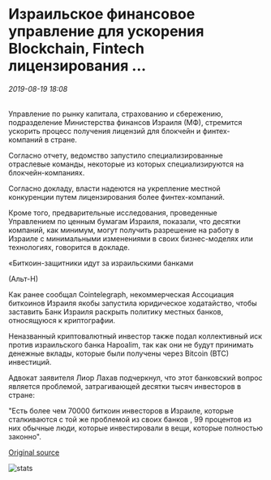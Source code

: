 # Израильское финансовое управление для ускорения Blockchain, Fintech лицензирования ...

###### 2019-08-19 18:08

Управление по рынку капитала, страхованию и сбережению, подразделение Министерства финансов Израиля (МФ), стремится ускорить процесс получения лицензий для блокчейн и финтех-компаний в стране.

Согласно отчету, ведомство запустило специализированные отраслевые команды, некоторые из которых специализируются на блокчейн-компаниях.

Согласно докладу, власти надеются на укрепление местной конкуренции путем лицензирования более финтех-компаний.

Кроме того, предварительные исследования, проведенные Управлением по ценным бумагам Израиля, показали, что десятки компаний, как минимум, могут получить разрешение на работу в Израиле с минимальными изменениями в своих бизнес-моделях или технологиях, говорится в докладе.

«Биткоин-защитники идут за израильскими банками

(Альт-Н)

Как ранее сообщал Cointelegraph, некоммерческая Ассоциация биткоинов Израиля якобы запустила юридическое ходатайство, чтобы заставить Банк Израиля раскрыть политику местных банков, относящуюся к криптографии.

Неназванный криптовалютный инвестор также подал коллективный иск против израильского банка Hapoalim, так как они не будут принимать денежные вклады, которые были получены через Bitcoin (BTC) инвестиций.

Адвокат заявителя Лиор Лахав подчеркнул, что этот банковский вопрос является проблемой, затрагивающей десятки тысяч инвесторов в стране:

"Есть более чем 70000 биткоин инвесторов в Израиле, которые сталкиваются с той же проблемой из своих банков , 99 процентов из них обычные люди, которые инвестировали в вещи, которые полностью законно".

[Original source](https://cointelegraph.com/news/israeli-financial-authority-to-accelerate-blockchain-fintech-licensure)

![stats](https://c.statcounter.com/11760860/0/a89fa40b/1/ "stats")
